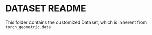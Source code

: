 # DATASET README
This folder contains the customized Dataset, which is inherent from `torch_geometric.data`
